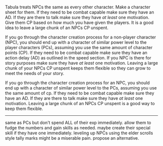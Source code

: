 Tabula treats NPCs the same as every other character. Make a character sheet for them. If they need to be combat capable make sure they have an AD. If they are there to talk make sure they have _at least_ one motivation. Give them CP based on how much you have given the players. It is a good idea to leave a large chunk of an NPCs CP unspent.

If you go through the character creation process for a non-player character (NPC), you should end up with a character of similar power level to the player characters (PCs), assuming you use the same amount of character points (CP). If they need to be combat capable make sure they have an action delay (AD) as outlined in the speed section. If you NPC is there for story purposes make sure they have _at least_ one motivation. Leaving a large chunk of your NPCs CP unspent keeps them flexible so they can grow to meet the needs of your story.

If you go through the character creation process for an NPC, you should end up with a character of similar power level to the PCs, assuming you use the same amount of cp. If they need to be combat capable make sure they have an AD. If they are there to talk make sure they have *at least* one motivation. Leaving a large chunk of an NPCs CP unspent is a good way to keep them flexible.

---

same as PCs but don't spend ALL of their exp immediately. allow them to fudge the numbers and gain skills as needed. maybe create their special skill if they have one immediately.
leveling up NPCs using the elder scrolls style tally marks might be a miserable pain. propose an alternative.